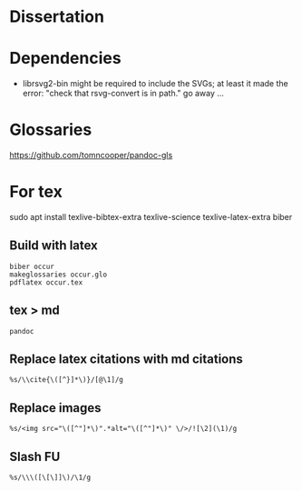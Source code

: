 # Dissertation

# Dependencies
- librsvg2-bin might be required to include the SVGs; at least it made the error: "check that rsvg-convert is in path." go away ...

# Glossaries
https://github.com/tomncooper/pandoc-gls



# For tex

sudo apt install texlive-bibtex-extra texlive-science texlive-latex-extra biber
    
## Build with latex
    
    biber occur
    makeglossaries occur.glo
    pdflatex occur.tex
    
    
## tex > md

    pandoc
    
## Replace latex citations with md citations

    %s/\\cite{\([^}]*\)}/[@\1]/g 
    

## Replace images

    %s/<img src="\([^"]*\)".*alt="\([^"]*\)" \/>/![\2](\1)/g 


## Slash FU

    %s/\\\([\[\]]\)/\1/g 

    
